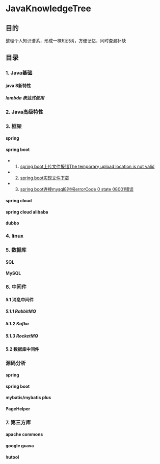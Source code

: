 # JavaKnowledgeTree

## 目的
整理个人知识谱系，形成一棵知识树，方便记忆，同时查漏补缺

## 目录

### 1. Java基础

#### java 8新特性

##### lambda 表达式使用


### 2. Java高级特性

### 3. 框架

#### spring

#### spring boot
- 1. [spring boot上传文件报错The temporary upload location is not valid](spring-boot上传文件报错The_temporary_upload_location_is_not_valid.md)
- 2. [spring boot实现文件下载](frameworks/spring-boot/spring-boot实现文件下载.md)
- 3. [spring boot连接mysql8时报errorCode 0 state 08001错误](frameworks/spring-boot/spring-boot连接mysql8时报errorCode_0_state_08001错误.md)

#### spring cloud

#### spring cloud alibaba

#### dubbo


### 4. linux

### 5. 数据库

#### SQL

#### MySQL






### 6. 中间件
#### 5.1 消息中间件
##### 5.1.1 RabbitMQ

##### 5.1.2 Kafka

##### 5.1.3 RocketMQ


#### 5.2 数据库中间件






### 源码分析

#### spring

#### spring boot

#### mybatis/mybatis plus

#### PageHelper

### 7. 第三方库

#### apache commons

#### google guava

#### hutool
